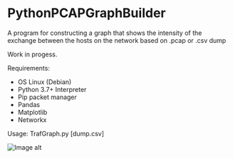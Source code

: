 # PythonPCAPGraphBuilder
A program for constructing a graph that shows the intensity of the exchange between the hosts on the network based on .pcap or .csv dump

Work in progess.

Requirements:

- OS Linux (Debian)
- Python 3.7+ Interpreter
- Pip packet manager 
- Pandas
- Matplotlib
- Networkx 

Usage: TrafGraph.py [dump.csv]

![Image alt](https://github.com/SeregaDeveloper/PythonPCAPGraphBuilder/blob/master/graph.png)
